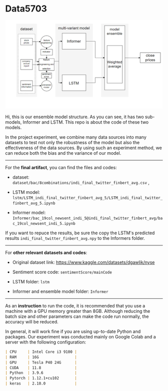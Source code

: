 # Data5703

![allstr](./images/allstr.png)

Hi, this is our ensemble model structure. As you can see, it has two sub-models, Informer and LSTM. This repo is about the code of these two models.

In the project experiment, we combine many data sources into many datasets to test not only the robustness of the model but also the effectiveness of the data sources. By using such an experiment method, we can reduce both the bias and the variance of our model.



------

For the **final artifact**, you can find the files and codes:

* dataset: `dataset/bac/8combinations/indi_final_twitter_finbert_avg.csv` , 

* LSTM model:  `lstm/LSTM_indi_final_twitter_finbert_avg_5/LSTM_indi_final_twitter_finbert_avg_5.ipynb`
* Informer model: `Informer/bac_19col_newsent_indi_5@indi_final_twitter_finbert_avg/bac_19col_newsent_indi_5.ipynb`

If you want to repuce the results, be sure the copy the LSTM's predicted results  `indi_final_twitter_finbert_avg.npy` to the Informers folder.



------

For **other relevant datasets and codes**:

* Original dataset link: https://www.kaggle.com/datasets/dgawlik/nyse

* Sentiment score code:  `sentimentScore/mainCode`
* LSTM folder:  `lstm` 
*  Informer and ensemble model folder:  `Informer`



------

As an **instruction** to run the code, it is recommended that you use a machine with a GPU memory greater than 8GB. Although reducing the batch size and other parameters can make the code run normally, the accuracy will be reduced.

In general, it will work fine if you are using up-to-date Python and packages. Our experiment was conducted mainly on Google Colab and a server with the following configuration:

```markdown
| CPU     | Intel Core i3 9100 |
| RAM     | 16G                |
| GPU     | Tesla P40 24G      |
| CUDA    | 11.8               |
| Python  | 3.9.6              |
| Pytorch | 1.12.1+cu102       |
| keras   | 2.10.0             |
```